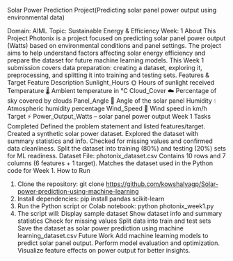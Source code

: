 Solar Power Prediction Project(Predicting solar panel power output using environmental data)

Domain: AIML
Topic: Sustainable Energy & Efficiency
Week: 1
About This Project
Photonix is a project focused on predicting solar panel power output (Watts) based on environmental conditions and panel settings. The project aims to help understand factors affecting solar energy efficiency and prepare the dataset for future machine learning models.
This Week 1 submission covers data preparation: creating a dataset, exploring it, preprocessing, and splitting it into training and testing sets.
Features & Target
Feature	Description
Sunlight_Hours 🌞	Hours of sunlight received
Temperature 🌡️	Ambient temperature in °C
Cloud_Cover ☁️	Percentage of sky covered by clouds
Panel_Angle 📐	Angle of the solar panel
Humidity 💧	Atmospheric humidity percentage
Wind_Speed 🍃	Wind speed in km/h
Target ⚡	Power_Output_Watts – solar panel power output
Week 1 Tasks Completed
Defined the problem statement and listed features/target.
Created a synthetic solar power dataset.
Explored the dataset with summary statistics and info.
Checked for missing values and confirmed data cleanliness.
Split the dataset into training (80%) and testing (20%) sets for ML readiness.
Dataset
File: photonix_dataset.csv
Contains 10 rows and 7 columns (6 features + 1 target).
Matches the dataset used in the Python code for Week 1.
How to Run
1. Clone the repository:
git clone https://github.com/kowshalyagp/Solar-power-prediction-using-machine-learning
2. Install dependencies:
pip install pandas scikit-learn
3. Run the Python script or Colab notebook:
python photonix_week1.py
4. The script will:
Display sample dataset
Show dataset info and summary statistics
Check for missing values
Split data into train and test sets
Save the dataset as solar power prediction using machine learning_dataset.csv
Future Work
Add machine learning models to predict solar panel output.
Perform model evaluation and optimization.
Visualize feature effects on power output for better insights.
